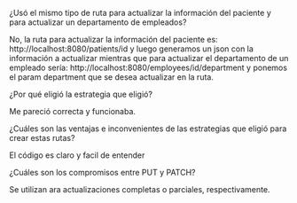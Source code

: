 ¿Usó el mismo tipo de ruta para actualizar la información del paciente y para actualizar un departamento de empleados?

No, la ruta para actualizar la información del paciente es: http://localhost:8080/patients/id y luego generamos un json con la información a actualizar
mientras que para actualizar el departamento de un empleado sería: http://localhost:8080/employees/id/department y ponemos el param department que se desea actualizar en la ruta.

¿Por qué eligió la estrategia que eligió?

Me pareció correcta y funcionaba.

¿Cuáles son las ventajas e inconvenientes de las estrategias que eligió para crear estas rutas?

El código es claro y facil de entender

¿Cuáles son los compromisos entre PUT y PATCH?

Se utilizan ara actualizaciones completas o parciales, respectivamente.